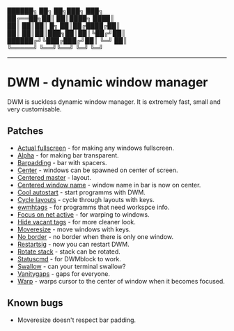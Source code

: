 ██████╗ ██╗    ██╗███╗   ███╗ \
██╔══██╗██║    ██║████╗ ████║ \
██║  ██║██║ █╗ ██║██╔████╔██║ \
██║  ██║██║███╗██║██║╚██╔╝██║ \
██████╔╝╚███╔███╔╝██║ ╚═╝ ██║ \
╚═════╝  ╚══╝╚══╝ ╚═╝     ╚═╝ 

---

# DWM - dynamic window manager

DWM is suckless dynamic window manager. It is extremely fast, small and very customisable.

## Patches

- [Actual fullscreen](https://dwm.suckless.org/patches/actualfullscreen/) - for making any windows fullscreen.
- [Alpha](https://dwm.suckless.org/patches/alpha/) - for making bar transparent.
- [Barpadding](https://dwm.suckless.org/patches/barpadding/) - bar with spacers.
- [Center](https://dwm.suckless.org/patches/center/) - windows can be spawned on center of screen.
- [Centered master](https://dwm.suckless.org/patches/centeredmaster/) - layout.
- [Centered window name](https://dwm.suckless.org/patches/centeredwindowname/) - window name in bar is now on center.
- [Cool autostart](https://dwm.suckless.org/patches/cool_autostart/) - start programms with DWM.
- [Cycle layouts](https://dwm.suckless.org/patches/cyclelayouts/) - cycle through layouts with keys.
- [ewmhtags](https://dwm.suckless.org/patches/ewmhtags/) - for programms that need workspce info.
- [Focus on net active](https://dwm.suckless.org/patches/focusonnetactive/) - for warping to windows.
- [Hide vacant tags](https://dwm.suckless.org/patches/hide_vacant_tags/) - for more cleaner look.
- [Moveresize](https://dwm.suckless.org/patches/moveresize/) - move windows with keys.
- [No border](https://dwm.suckless.org/patches/noborder/) - no border when there is only one window.
- [Restartsig](https://dwm.suckless.org/patches/restartsig/) - now you can restart DWM.
- [Rotate stack](https://dwm.suckless.org/patches/rotatestack/) - stack can be rotated.
- [Statuscmd](https://dwm.suckless.org/patches/statuscmd/) - for DWMblock to work.
- [Swallow](https://dwm.suckless.org/patches/swallow/) - can your terminal swallow?
- [Vanitygaps](https://dwm.suckless.org/patches/vanitygaps/) - gaps for everyone. 
- [Warp](https://dwm.suckless.org/patches/warp/) - warps cursor to the center of window when it becomes focused.

## Known bugs

- Moveresize doesn't respect bar padding.
